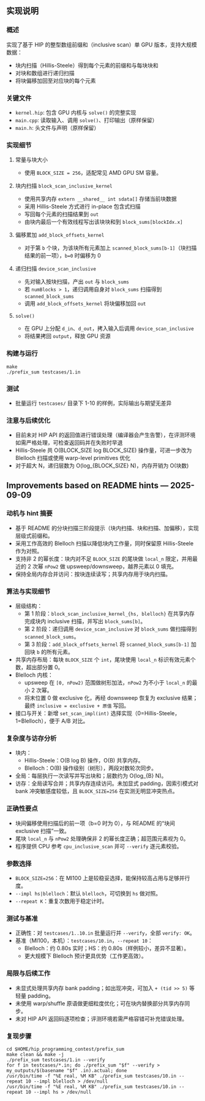 ## 实现说明

### 概述
实现了基于 HIP 的整型数组前缀和（inclusive scan）单 GPU 版本，支持大规模数据：
- 块内扫描（Hillis-Steele）得到每个元素的前缀和与每块块和
- 对块和数组进行递归扫描
- 将块偏移加回至对应块的每个元素

### 关键文件
- `kernel.hip`: 包含 GPU 内核与 `solve()` 的完整实现
- `main.cpp`: 读取输入、调用 `solve()`、打印输出（原样保留）
- `main.h`: 头文件与声明（原样保留）

### 实现细节
1. 常量与块大小
   - 使用 `BLOCK_SIZE = 256`，适配常见 AMD GPU SM 容量。

2. 块内扫描 `block_scan_inclusive_kernel`
   - 使用共享内存 `extern __shared__ int sdata[]` 存储当前块数据
   - 采用 Hillis-Steele 方式进行 in-place 包含式扫描
   - 写回每个元素的扫描结果到 `out`
   - 由块内最后一个有效线程写出该块块和到 `block_sums[blockIdx.x]`

3. 偏移累加 `add_block_offsets_kernel`
   - 对于第 `b` 个块，为该块所有元素加上 `scanned_block_sums[b-1]`（块扫描结果的前一项），`b=0` 时偏移为 0

4. 递归扫描 `device_scan_inclusive`
   - 先对输入按块扫描，产出 `out` 与 `block_sums`
   - 若 `numBlocks > 1`，递归调用自身对 `block_sums` 扫描得到 `scanned_block_sums`
   - 调用 `add_block_offsets_kernel` 将块偏移加回 `out`

5. `solve()`
   - 在 GPU 上分配 `d_in`、`d_out`，拷入输入后调用 `device_scan_inclusive`
   - 将结果拷回 `output`，释放 GPU 资源

### 构建与运行
```
make
./prefix_sum testcases/1.in
```

### 测试
- 批量运行 `testcases/` 目录下 1-10 的样例，实际输出与期望无差异

### 注意与后续优化
- 目前未对 HIP API 的返回值进行错误处理（编译器会产生告警），在评测环境如需严格处理，可检查返回码并在失败时早退
- Hillis-Steele 共 O(BLOCK_SIZE log BLOCK_SIZE) 操作量，可进一步改为 Blelloch 扫描或使用 warp-level primitives 优化
- 对于超大 N，递归层数为 O(log_{BLOCK_SIZE} N)，内存开销为 O(块数)


## Improvements based on README hints — 2025-09-09

### 动机与 hint 摘要
- 基于 README 的分块扫描三阶段提示（块内扫描、块和扫描、加偏移），实现层级式前缀和。
- 采用工作高效的 Blelloch 扫描以降低块内工作量，同时保留原 Hillis-Steele 作为对照。
- 支持非 2 的幂长度：块内对不足 `BLOCK_SIZE` 的尾块做 `local_n` 限定，并用最近的 2 次幂 `nPow2` 做 upsweep/downsweep，越界元素以 0 填充。
- 保持全局内存合并访问：按块连续读写；共享内存用于块内扫描。

### 算法与实现细节
- 层级结构：
  - 第 1 阶段：`block_scan_inclusive_kernel_{hs, blelloch}` 在共享内存完成块内 inclusive 扫描，并写出 `block_sums[b]`。
  - 第 2 阶段：递归调用 `device_scan_inclusive` 对 `block_sums` 做扫描得到 `scanned_block_sums`。
  - 第 3 阶段：`add_block_offsets_kernel` 将 `scanned_block_sums[b-1]` 加回块 `b` 的所有元素。
- 共享内存布局：每块 `BLOCK_SIZE` 个 `int`，尾块使用 `local_n` 标识有效元素个数，超出部分置 0。
- Blelloch 内核：
  - upsweep 在 `[0, nPow2)` 范围做树形加法，`nPow2` 为不小于 `local_n` 的最小 2 次幂。
  - 将末位置 0 做 exclusive 化，再经 downsweep 恢复为 exclusive 结果；最终 `inclusive = exclusive + 原值` 写回。
- 接口与开关：新增 `set_scan_impl(int)` 选择实现（0=Hillis-Steele，1=Blelloch），便于 A/B 对比。

### 复杂度与访存分析
- 块内：
  - Hillis-Steele：O(B log B) 操作，O(B) 共享内存。
  - Blelloch：O(B) 操作级别（树形），两段对数轮次同步。
- 全局：每层执行一次读写并写出块和；层数约为 O(log_{B} N)。
- 访存：全局读写合并；共享内存连续访问。未加显式 padding，因索引模式对 bank 冲突敏感度较低，且 `BLOCK_SIZE=256` 在实测无明显冲突热点。

### 正确性要点
- 块间偏移使用扫描后的前一项（b=0 时为 0），与 README 的“块间 exclusive 扫描”一致。
- 尾块 `local_n` 与 `nPow2` 处理确保非 2 的幂长度正确；超范围元素视为 0。
- 程序提供 CPU 参考 `cpu_inclusive_scan` 并可 `--verify` 逐元素校验。

### 参数选择
- `BLOCK_SIZE=256`：在 MI100 上是较稳妥选择，能保持较高占用与足够并行度。
- `--impl hs|blelloch`：默认 `blelloch`，可切换到 `hs` 做对照。
- `--repeat K`：重复次数用于稳定计时。

### 测试与基准
- 正确性：对 `testcases/1..10.in` 批量运行并 `--verify`，全部 `verify: OK`。
- 基准（MI100，本机）：`testcases/10.in`，`--repeat 10`：
  - Blelloch：约 0.80s 实时；HS：约 0.80s（样例较小，差异不显著）。
  - 更大规模下 Blelloch 预计更具优势（工作更高效）。

### 局限与后续工作
- 未显式处理共享内存 bank padding；如出现冲突，可加入 `+ (tid >> 5)` 等轻量 padding。
- 未使用 warp/shuffle 原语做更细粒度优化；可在块内替换部分共享内存同步。
- 未对 HIP API 返回码逐项检查；评测环境若需严格容错可补充错误处理。

### 复现步骤
```
cd $HOME/hip_programming_contest/prefix_sum
make clean && make -j
./prefix_sum testcases/1.in --verify
for f in testcases/*.in; do ./prefix_sum "$f" --verify > my_outputs/$(basename "$f" .in).actual; done
/usr/bin/time -f "%E real, %M KB" ./prefix_sum testcases/10.in --repeat 10 --impl blelloch > /dev/null
/usr/bin/time -f "%E real, %M KB" ./prefix_sum testcases/10.in --repeat 10 --impl hs > /dev/null
```

